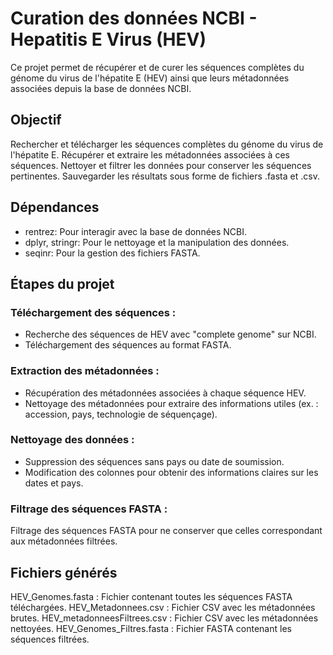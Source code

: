 # Curation des données NCBI - Hepatitis E Virus (HEV)
Ce projet permet de récupérer et de curer les séquences complètes du génome du virus de l'hépatite E (HEV) ainsi que leurs métadonnées associées depuis la base de données NCBI.

## Objectif
Rechercher et télécharger les séquences complètes du génome du virus de l'hépatite E.
Récupérer et extraire les métadonnées associées à ces séquences.
Nettoyer et filtrer les données pour conserver les séquences pertinentes.
Sauvegarder les résultats sous forme de fichiers .fasta et .csv.

## Dépendances
- rentrez: Pour interagir avec la base de données NCBI.
- dplyr, stringr: Pour le nettoyage et la manipulation des données.
- seqinr: Pour la gestion des fichiers FASTA.

## Étapes du projet
### Téléchargement des séquences :
- Recherche des séquences de HEV avec "complete genome" sur NCBI.
- Téléchargement des séquences au format FASTA.

### Extraction des métadonnées :
- Récupération des métadonnées associées à chaque séquence HEV.
- Nettoyage des métadonnées pour extraire des informations utiles (ex. : accession, pays, technologie de séquençage).

### Nettoyage des données :
- Suppression des séquences sans pays ou date de soumission.
- Modification des colonnes pour obtenir des informations claires sur les dates et pays.

### Filtrage des séquences FASTA :
Filtrage des séquences FASTA pour ne conserver que celles correspondant aux métadonnées filtrées.

## Fichiers générés 
HEV_Genomes.fasta : Fichier contenant toutes les séquences FASTA téléchargées.
HEV_Metadonnees.csv : Fichier CSV avec les métadonnées brutes.
HEV_metadonneesFiltrees.csv : Fichier CSV avec les métadonnées nettoyées.
HEV_Genomes_Filtres.fasta : Fichier FASTA contenant les séquences filtrées.
